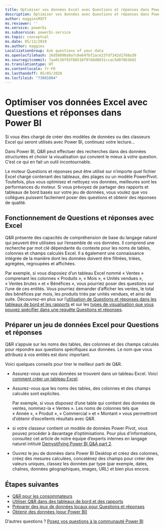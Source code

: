```yaml
---
title: Optimiser vos données Excel avec Questions et réponses dans Power BI
description: Optimiser vos données avec Questions et réponses dans Power BI
author: maggiesMSFT
ms.reviewer: ''
ms.service: powerbi
ms.subservice: powerbi-service
ms.topic: conceptual
ms.date: 05/13/2019
ms.author: maggies
LocalizationGroup: Ask questions of your data
ms.openlocfilehash: 16d58090a9a7c6e64fbf2ace23fdf342d1768a30
ms.sourcegitcommit: 7aa0136f93f88516f97ddd8031ccac5d07863b92
ms.translationtype: HT
ms.contentlocale: fr-FR
ms.lasthandoff: 05/05/2020
ms.locfileid: "73881084"
---
```

# <a name="make-excel-data-work-well-with-qa-in-power-bi"></a>Optimiser vos données Excel avec Questions et réponses dans Power BI
Si vous êtes chargé de créer des modèles de données ou des classeurs Excel qui seront utilisés avec Power BI, continuez votre lecture…

Dans Power BI, Q&R peut effectuer des recherches dans des données structurées et choisir la visualisation qui convient le mieux à votre question. C’est ce qui en fait un outil incontournable.   

Le moteur Questions et réponses peut être utilisé sur n’importe quel fichier Excel chargé contenant des tableaux, des plages ou un modèle PowerPivot. Toutefois, plus vous optimisez et nettoyez vos données, meilleures sont les performances du moteur.  Si vous prévoyez de partager des rapports et tableaux de bord basés sur votre jeu de données, vous voulez que vos collègues puissent facilement poser des questions et obtenir des réponses de qualité.

## <a name="how-qa-works-with-excel"></a>Fonctionnement de Questions et réponses avec Excel
Q&R présente des capacités de compréhension de base du langage naturel qui peuvent être utilisées sur l’ensemble de vos données. Il comprend une recherche par mot clé dépendante du contexte pour les noms de tables, colonnes et champs calculés Excel. Il a également une connaissance intégrée de la manière dont les données doivent être filtrées, triées, agrégées, regroupées et affichées. 

Par exemple, si vous disposiez d’un tableau Excel nommé « Ventes » comprenant les colonnes « Produits », « Mois », « Unités vendues », « Ventes brutes » et « Bénéfices », vous pourriez poser des questions sur l’une de ces entités.  Vous pourriez demander d’afficher les ventes, le total des bénéfices par mois, les produits triés par unités vendues, et ainsi de suite. Découvrez-en plus sur l’[utilisation de Questions et réponses dans les tableaux de bord et les rapports](power-bi-tutorial-q-and-a.md) et sur les [types de visualisation que vous pouvez spécifier dans une requête Questions et réponses](visuals/power-bi-visualization-types-for-reports-and-q-and-a.md).

## <a name="prepare-an-excel-dataset-for-qa"></a>Préparer un jeu de données Excel pour Questions et réponses
Q&R s’appuie sur les noms des tables, des colonnes et des champs calculés pour répondre aux questions spécifiques aux données. Le nom que vous attribuez à vos entités est donc important.

Voici quelques conseils pour tirer le meilleur parti de Q&R.

* Assurez-vous que vos données se trouvent dans un tableau Excel. Voici [comment créer un tableau Excel](https://support.office.com/article/Create-an-Excel-table-in-a-worksheet-e81aa349-b006-4f8a-9806-5af9df0ac664).
* Assurez-vous que les noms des tables, des colonnes et des champs calculés sont explicites.
  
  Par exemple, si vous disposez d’une table qui contient des données de ventes, nommez-la « Ventes ». Les noms de colonnes tels que « Année », « Produit », « Commercial » et « Montant » vous permettront d’obtenir d’excellents résultats avec Q&R.

* si votre classeur contient un modèle de données Power Pivot, vous pouvez procéder à davantage d’optimisations. Pour plus d’informations, consultez cet article de notre équipe d’experts internes en langage naturel intitulé [Demystifying Power BI Q&A part 2](https://blogs.msdn.com/b/powerbi/archive/2014/02/27/demystifying-power-bi-q-amp-a-part-2.aspx).

* Ouvrez le jeu de données dans Power BI Desktop et créez des colonnes, créez des mesures calculées, concaténez des champs pour créer des valeurs uniques, classez les données par type (par exemple, dates, chaînes, données géographiques, images, URL) et bien plus encore.

## <a name="next-steps"></a>Étapes suivantes

- [Q&R pour les consommateurs](consumer/end-user-q-and-a.md)  
- [Utiliser Q&R dans des tableaux de bord et des rapports](power-bi-tutorial-q-and-a.md)
- [Préparer des jeux de données locaux pour Questions et réponses](service-q-and-a-direct-query.md)   
- [Obtenir des données (pour Power BI)](service-get-data.md)  

D’autres questions ? [Posez vos questions à la communauté Power BI](https://community.powerbi.com/)


